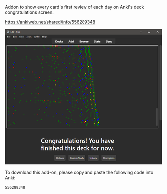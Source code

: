 Addon to show every card's first review of each day on Anki's deck congratulations screen.

https://ankiweb.net/shared/info/556289348

![Screenshot](docs/Screenshot_01.png?raw=true)

To download this add-on, please copy and paste the following code into Anki:

    556289348
